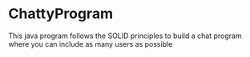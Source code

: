 # ChattyProgram
This java program follows the SOLID principles to build a chat program where you can include as many users as possible
